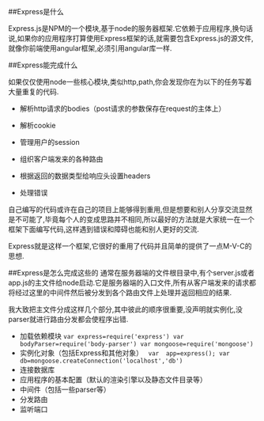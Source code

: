 ##Express是什么

Express.js是NPM的一个模块,基于node的服务器框架.它依赖于应用程序,换句话说,如果你的应用程序打算使用Express框架的话,就需要包含Express.js的源文件,就像你前端使用angular框架,必须引用angular库一样.

##Express能完成什么

如果仅仅使用node一些核心模块,类似http,path,你会发现你在为以下的任务写着大量重复的代码.

* 解析http请求的bodies（post请求的参数保存在request的主体上）

* 解析cookie

* 管理用户的session

* 组织客户端发来的各种路由

* 根据返回的数据类型给响应头设置headers

* 处理错误

自己编写的代码或许在自己的项目上能够得到重用,但是想要和别人分享交流显然是不可能了,毕竟每个人的变成思路并不相同,所以最好的方法就是大家统一在一个框架下面编写代码,这样遇到错误和障碍也能和别人更好的交流.

Express就是这样一个框架,它很好的重用了代码并且简单的提供了一点M-V-C的思想.

##Express是怎么完成这些的
通常在服务器端的文件根目录中,有个server.js或者app.js的主文件给node启动.它是服务器端的入口文件,所有从客户端发来的请求都将经过这里的中间件然后被分发到各个路由文件上处理并返回相应的结果.

我大致把主文件分成这样几个部分,其中彼此的顺序很重要,没声明就实例化,没parser就进行路由分发都会使程序出错.

* 加载依赖模块
	`
	 var express=require('express')
  	 var bodyParser=require('body-parser')
	 var mongoose=require('mongoose')
	 `
* 实例化对象（包括Express和其他对象）
	` var  app=express();
	  var  db=mongoose.createConnection('localhost','db')`
* 连接数据库
* 应用程序的基本配置（默认的渲染引擎以及静态文件目录等）
* 中间件（包括一些parser等）
* 分发路由
* 监听端口









































































 